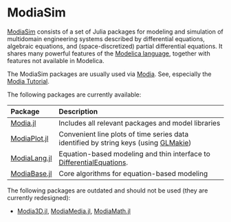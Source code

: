# ModiaSim

[ModiaSim](https://github.com/ModiaSim) consists of a set of Julia packages for modeling and simulation of multidomain engineering systems described by differential equations, algebraic equations, and (space-discretized) partial differential equations. It shares many powerful features of the [Modelica language](https://www.modelica.org/modelicalanguage), together with features not available in Modelica. 

The ModiaSim packages are usually used via [Modia](https://github.com/ModiaSim/Modia.jl). See, especially the [Modia Tutorial](https://modiasim.github.io/Modia.jl/stable/tutorial/GettingStarted.html).

The following packages are currently available:

| Package                                                  | Description |
|:---------------------------------------------------------|:----------- |
| [Modia.jl](https://github.com/ModiaSim/Modia.jl)         | Includes all relevant packages and model libraries     |
| [ModiaPlot.jl](https://github.com/ModiaSim/ModiaPlot.jl) | Convenient line plots of time series data identified by string keys (using [GLMakie](https://github.com/JuliaPlots/GLMakie.jl)) |
| [ModiaLang.jl](https://github.com/ModiaSim/ModiaLang.jl) | Equation-based modeling and thin interface to [DifferentialEquations](https://github.com/SciML/DifferentialEquations.jl).   |
| [ModiaBase.jl](https://github.com/ModiaSim/ModiaBase.jl) | Core algorithms for equation-based modeling                                         |

The following packages are outdated and should not be used (they are currently redesigned):

- [Modia3D.jl](https://github.com/ModiaSim/Modia3D.jl),
  [ModiaMedia.jl](https://github.com/ModiaSim/ModiaMedia.jl),
  [ModiaMath.jl](https://github.com/ModiaSim/ModiaMath.jl)
